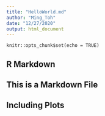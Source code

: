 ```yaml
---
title: "HelloWorld.md"
author: "Ming_Toh"
date: "12/27/2020"
output: html_document
---
```


```{r setup, include=FALSE}
knitr::opts_chunk$set(echo = TRUE)
```

## R Markdown
## This is a Markdown File
## Including Plots

